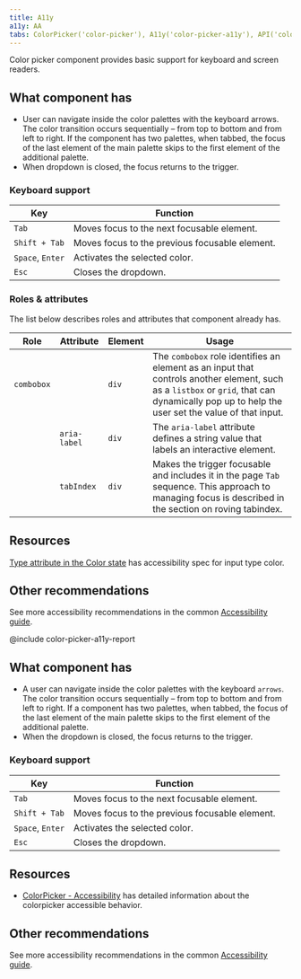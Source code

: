 ```yaml
---
title: A11y
a11y: AA
tabs: ColorPicker('color-picker'), A11y('color-picker-a11y'), API('color-picker-api'), Example('color-picker-code'), Changelog('color-picker-changelog')
---
```


Color picker component provides basic support for keyboard and screen readers.

## What component has

- User can navigate inside the color palettes with the keyboard arrows. The color transition occurs sequentially – from top to bottom and from left to right. If the component has two palettes, when tabbed, the focus of the last element of the main palette skips to the first element of the additional palette.
- When dropdown is closed, the focus returns to the trigger.

### Keyboard support

| Key              | Function                                       |
| ---------------- | ---------------------------------------------- |
| `Tab`            | Moves focus to the next focusable element.     |
| `Shift + Tab`    | Moves focus to the previous focusable element. |
| `Space`, `Enter` | Activates the selected color.                  |
| `Esc`            | Closes the dropdown.                           |

### Roles & attributes

The list below describes roles and attributes that component already has.

| Role | Attribute    | Element | Usage                                                                                                                                                   |
| ---- | ------------ | ------- | ------------------------------------------------------------------------------------------------------------------------------------------------------- |
| `combobox` |        | `div`   | The `combobox` role identifies an element as an input that controls another element, such as a `listbox` or `grid`, that can dynamically pop up to help the user set the value of that input. |
|      | `aria-label` | `div`   | The `aria-label` attribute defines a string value that labels an interactive element.                                                                   |
|      | `tabIndex`   | `div`   | Makes the trigger focusable and includes it in the page `Tab` sequence. This approach to managing focus is described in the section on roving tabindex. |

## Resources

[Type attribute in the Color state](https://w3c.github.io/html-aam/#el-input-color) has accessibility spec for input type color.

## Other recommendations

See more accessibility recommendations in the common [Accessibility guide](/core-principles/a11y/).

@include color-picker-a11y-report

## What component has

- A user can navigate inside the color palettes with the keyboard `arrows`. The color transition occurs sequentially – from top to bottom and from left to right. If a component has two palettes, when tabbed, the focus of the last element of the main palette skips to the first element of the additional palette.
- When the dropdown is closed, the focus returns to the trigger.

### Keyboard support

| Key              | Function                                       |
| ---------------- | ---------------------------------------------- |
| `Tab`            | Moves focus to the next focusable element.     |
| `Shift + Tab`    | Moves focus to the previous focusable element. |
| `Space`, `Enter` | Activates the selected color.                  |
| `Esc`            | Closes the dropdown.                           |

## Resources

- [ColorPicker - Accessibility](https://www.htmlelements.com/docs/colorpicker-accessibility/) has detailed information about the colorpicker accessible behavior.

## Other recommendations

See more accessibility recommendations in the common [Accessibility guide](/core-principles/a11y/).
